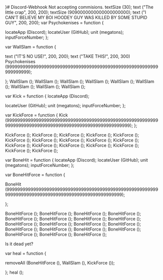 }# Discord-Webhook
Not accepting commisions.
textSize (30);
text ("The little crap", 200, 200);
textSize (9090000000000000000000);
text ("I CAN'T BELIEVE MY BOI HOODEY GUY WAS KILLED BY SOME STUPID GUY", 200, 200);
var Psychokenises = function {

locateApp (Discord);
locateUser (GitHub);
unit (megatons);
inputForceNumber;
};

var WallSlam = function {

text ("IT'S NO USE!", 200, 200);
text ("TAKE THIS!", 200, 300)
Psychokenises (999999999999999999999999999999999999999999999999999999999999999999);

};
WallSlam ();
WallSlam ();
WallSlam ();
WallSlam ();
WallSlam ();
WallSlam ();
WallSlam ();
WallSlam ();
WallSlam ();

var Kick = function {
locateApp (Discord);

locateUser (GitHub);
unit (megatons);
inputForceNumber;
};

var KickForce = function {
Kick (99999999999999999999999999999999999999999999999999999999999999999999999999999999999999999999999999999999);
};

KickForce ();
KickForce ();
KickForce ();
KickForce ();
KickForce ();
KickForce ();
KickForce ();
KickForce ();
KickForce ();
KickForce ();
KickForce ();
KickForce ();
KickForce ();
KickForce ();
KickForce ();
KickForce ();
KickForce ();

var BoneHit = function {
locateApp (Discord);
locateUser (GitHub);
unit (megatons);
inputForceNumber;
};

var BoneHitForce = function {

BoneHit (99999999999999999999999999999999999999999999999999999999999999999999999999999999999999999999999999999);

};

BoneHitForce ();
BoneHitForce ();
BoneHitForce ();
BoneHitForce ();
BoneHitForce ();
BoneHitForce ();
BoneHitForce ();
BoneHitForce ();
BoneHitForce ();
BoneHitForce ();
BoneHitForce ();
BoneHitForce ();
BoneHitForce ();
BoneHitForce ();
BoneHitForce ();
BoneHitForce ();
BoneHitForce ();
BoneHitForce ();
BoneHitForce ();

Is it dead yet?

var heal = function {

removeAll (BoneHitForce (), WallSlam (), KickForce ()); 

};
heal ();
